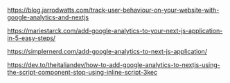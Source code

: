 

https://blog.jarrodwatts.com/track-user-behaviour-on-your-website-with-google-analytics-and-nextjs



https://mariestarck.com/add-google-analytics-to-your-next-js-application-in-5-easy-steps/


https://simplernerd.com/add-google-analytics-to-next-js-application/

https://dev.to/theitaliandev/how-to-add-google-analytics-to-nextjs-using-the-script-component-stop-using-inline-script-3kec